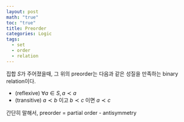```yaml
---
layout: post
math: "true"
toc: "true"
title: Preorder
categories: Logic
tags:
  - set
  - order
  - relation
---
```

집합 ${ S }$가 주어졌을때, 그 위의 preorder는 다음과 같은 성질을 만족하는 binary relation이다.

- (reflexive) ${ \forall a \in S,\, a \prec a }$
- (transitive) ${ a \prec b }$ 이고 ${ b \prec c }$ 이면 ${ a \prec c }$

간단히 말해서, preorder = partial order - antisymmetry